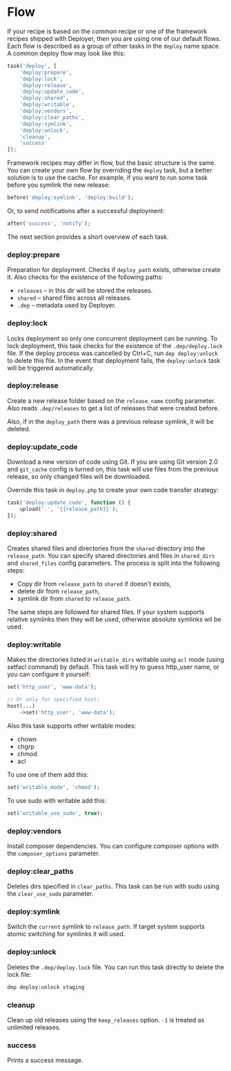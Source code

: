 # Flow

If your recipe is based on the *common* recipe or one of the framework recipes shipped with Deployer, then you are using one of our default flows.
Each flow is described as a group of other tasks in the `deploy` name space. A common deploy flow may look like this:

~~~php
task('deploy', [
    'deploy:prepare',
    'deploy:lock',
    'deploy:release',
    'deploy:update_code',
    'deploy:shared',
    'deploy:writable',
    'deploy:vendors',
    'deploy:clear_paths',
    'deploy:symlink',
    'deploy:unlock',
    'cleanup',
    'success'
]);
~~~

Framework recipes may differ in flow, but the basic structure is the same. You can create your own flow by overriding the `deploy` task, but a better solution is to use the cache. 
For example, if you want to run some task before you symlink the new release:

~~~php
before('deploy:symlink', 'deploy:build');
~~~

Or, to send notifications after a successful deployment:

~~~php
after('success', 'notify');
~~~

The next section provides a short overview of each task. 

### deploy:prepare

Preparation for deployment. Checks if `deploy_path` exists, otherwise create it. Also checks for the existence of the following paths:

* `releases` – in this dir will be stored the releases.
* `shared` – shared files across all releases.
* `.dep` – metadata used by Deployer.

### deploy:lock

Locks deployment so only one concurrent deployment can be running. To lock deployment, this task checks for the existence of the  `.dep/deploy.lock` file. If the deploy process was cancelled by Ctrl+C, run `dep deploy:unlock` to delete this file. In the event that deployment fails, the `deploy:unlock` task will be triggered automatically. 

### deploy:release

Create a new release folder based on the `release_name` config parameter. Also reads `.dep/releases` to get a list of releases that were created before. 

Also, if in the `deploy_path` there was a previous release symlink, it will be deleted.

### deploy:update_code

Download a new version of code using Git. If you are using Git version 2.0 and `git_cache` config is turned on, this task will use files from the previous release, so only changed files will be downloaded.

Override this task in `deploy.php` to create your own code transfer strategy:

~~~php
task('deploy:update_code', function () {
    upload('.', '{{release_path}}');
});
~~~

### deploy:shared

Creates shared files and directories from the `shared` directory into the `release_path`. You can specify shared directories and files in `shared_dirs` and `shared_files` config parameters. The process is split into the following steps:

* Copy dir from `release_path` to `shared` if doesn't exists,
* delete dir from `release_path`,
* symlink dir from `shared` to `release_path`.

The same steps are followed for shared files. If your system supports relative symlinks then they will be used, otherwise absolute symlinks wil be used.

### deploy:writable

Makes the directories listed in `writable_dirs` writable using `acl` mode (using setfacl command) by default. This task will try to guess http_user name, or you can configure it yourself:

~~~php
set('http_user', 'www-data');

// Or only for specified host:
host(...)
    ->set('http_user', 'www-data');
~~~

Also this task supports other writable modes:

* chown
* chgrp
* chmod
* acl

To use one of them add this:

~~~php
set('writable_mode', 'chmod');
~~~

To use sudo with writable add this:

~~~php
set('writable_use_sudo', true);
~~~

### deploy:vendors

Install composer dependencies. You can configure composer options with the `composer_options` parameter. 

### deploy:clear_paths

Deletes dirs specified in `clear_paths`. This task can be run with sudo using the `clear_use_sudo` parameter.

### deploy:symlink

Switch the `current` symlink to `release_path`. If target system supports atomic switching for symlinks it will used.

### deploy:unlock

Deletes the `.dep/deploy.lock` file. You can run this task directly to delete the lock file:

~~~sh
dep deploy:unlock staging
~~~

### cleanup

Clean up old releases using the `keep_releases` option. `-1` is treated as unlimited releases.

### success

Prints a success message.
